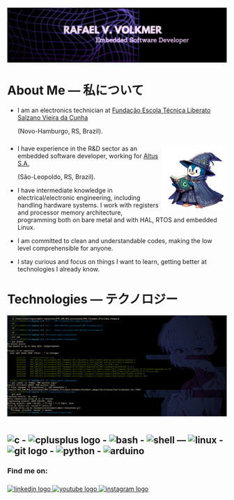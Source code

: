 ![Alt Text](https://github.com/RafaelVVolkmer/RafaelVVolkmer/blob/main/RafaelVVolkmer_Banner.png)

# About Me — 私について
- I am an electronics technician at [Fundação Escola Técnica Liberato Salzano Vieira da Cunha](https://www.liberato.com.br)
  
  (Novo-Hamburgo, RS, Brazil).
  ###

<img align="right" height="150" src="https://github.com/RafaelVVolkmer/RafaelVVolkmer/blob/main/PENGUIM_1%20(1).png"  />

- I have experience in the R&D sector as an embedded software developer, working for [Altus S.A.](https://www.altus.com.br)
  
  (São-Leopoldo, RS, Brazil).
  
- I have intermediate knowledge in electrical/electronic engineering, including handling hardware systems. I work with registers and processor memory architecture, programming both on bare metal and with HAL, RTOS and embedded Linux.
  
- I am committed to clean and understandable codes, making the low level comprehensible for anyone.

- I stay curious and focus on things I want to learn, getting better at technologies I already know.

###
# Technologies — テクノロジー

![Alt Text](https://github.com/RafaelVVolkmer/RafaelVVolkmer/blob/main/image.png)
#
###
## <img src="https://cdn.jsdelivr.net/gh/devicons/devicon@latest/icons/c/c-plain.svg" height="40" alt="c"/> - <img src="https://cdn.jsdelivr.net/gh/devicons/devicon@latest/icons/cplusplus/cplusplus-plain.svg" height="40" alt="cplusplus logo"/> - <img src="https://cdn.jsdelivr.net/gh/devicons/devicon@latest/icons/bash/bash-original.svg" alt="bash" height="40"/> - <img src="https://cdn.jsdelivr.net/gh/devicons/devicon@latest/icons/powershell/powershell-plain.svg" alt="shell" height="40"/> — <img src="https://cdn.jsdelivr.net/gh/devicons/devicon@latest/icons/linux/linux-plain.svg" height="40" alt="linux"/> - <img src="https://cdn.jsdelivr.net/gh/devicons/devicon/icons/git/git-original.svg" height="40" alt="git logo"/> - <img src="https://cdn.jsdelivr.net/gh/devicons/devicon@latest/icons/python/python-plain.svg" alt="python" height="40"/> - <img src="https://cdn.jsdelivr.net/gh/devicons/devicon@latest/icons/arduino/arduino-original.svg" alt="arduino" height="40"/>
###

### Find me on:

###

<div align="left">
  <a href="https://linkedin.com/in/rafaelvvolkmer" target="_blank">
    <img src="https://img.shields.io/static/v1?message=LinkedIn&logo=linkedin&label=&color=0077B5&logoColor=white&labelColor=&style=for-the-badge" height="35" alt="linkedin logo"  />
  </a>
  <a href="https://www.youtube.com/@Zadocsons/videos" target="_blank">
    <img src="https://img.shields.io/static/v1?message=Youtube&logo=youtube&label=&color=FF0000&logoColor=white&labelColor=&style=for-the-badge" height="35" alt="youtube logo"  />
  </a>
  <a href="https://instagram.com/rafael.volkmer_" target="_blank">
    <img src="https://img.shields.io/static/v1?message=Instagram&logo=instagram&label=&color=E4405F&logoColor=white&labelColor=&style=for-the-badge" height="35" alt="instagram logo"  />
  </a>
</div>

###


